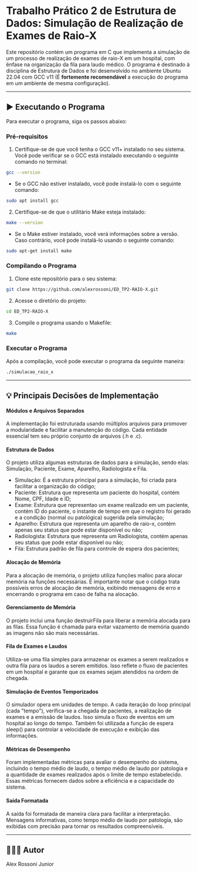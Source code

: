 # Trabalho Prático 2 de Estrutura de Dados: Simulação de Realização de Exames de Raio-X

Este repositório contém um programa em C que implementa a simulação de um processo de realização de exames de raio-X em um hospital, com ênfase na organização da fila para laudo médico. O programa é destinado à disciplina de Estrutura de Dados e foi desenvolvido no ambiente Ubuntu 22.04 com GCC v11 (É **fortemente recomendável** a execução do programa em um ambiente de mesma configuração).

---

## ▶️ Executando o Programa

Para executar o programa, siga os passos abaixo:

### Pré-requisitos

1. Certifique-se de que você tenha o GCC v11+ instalado no seu sistema. Você pode verificar se o GCC está instalado executando o seguinte comando no terminal:

```bash
gcc --version
```

  - Se o GCC não estiver instalado, você pode instalá-lo com o seguinte comando:
  ```bash
  sudo apt install gcc
  ```

2. Certifique-se de que o utilitário Make esteja instalado:

```bash
make --version
```

  - Se o Make estiver instalado, você verá informações sobre a versão. Caso contrário, você pode instalá-lo usando o seguinte comando:
  ```bash
  sudo apt-get install make
  ```

### Compilando o Programa

1. Clone este repositório para o seu sistema:
```bash
git clone https://github.com/alexrossoni/ED_TP2-RAIO-X.git
```

2. Acesse o diretório do projeto:
```bash
cd ED_TP2-RAIO-X
```

3. Compile o programa usando o Makefile:
```bash
make
```

### Executar o Programa

Após a compilação, você pode executar o programa da seguinte maneira:
```bash
./simulacao_raio_x
```

---

## 💡 Principais Decisões de Implementação

#### Módulos e Arquivos Separados
A implementação foi estruturada usando múltiplos arquivos para promover a modularidade e facilitar a manutenção do código. Cada entidade essencial tem seu próprio conjunto de arquivos (.h e .c).

#### Estrutura de Dados
O projeto utiliza algumas estruturas de dados para a simulação, sendo elas: Simulação, Paciente, Exame, Aparelho, Radiologista e Fila.

  - Simulação: É a estrutura principal para a simulação, foi criada para facilitar a organização do código;
  - Paciente: Estrutura que representa um paciente do hospital, contém Nome, CPF, Idade e ID;
  - Exame: Estrutura que representao um exame realizado em um paciente, contém ID do paciente, o instante de tempo em que o registro foi gerado e a condição (normal ou patológica) sugerida pela simulação;
  - Aparelho: Estrutura que representa um aparelho de raio-x, contém apenas seu status que pode estar disponível ou não;
  - Radiologista: Estrutura que representa um Radiologista, contém apenas seu status que pode estar disponível ou não;
  - Fila: Estrutura padrão de fila para controle de espera dos pacientes;

#### Alocação de Memória
Para a alocação de memória, o projeto utiliza funções malloc para alocar memória na funções necessárias. É importante notar que o código trata possíveis erros de alocação de memória, exibindo mensagens de erro e encerrando o programa em caso de falha na alocação.

#### Gerenciamento de Memória
O projeto inclui uma função destruirFila para liberar a memória alocada para as filas. Essa função é chamada para evitar vazamento de memória quando as imagens não são mais necessárias.

#### Fila de Exames e Laudos
Utiliza-se uma fila simples para armazenar os exames a serem realizados e outra fila para os laudos a serem emitidos. Isso reflete o fluxo de pacientes em um hospital e garante que os exames sejam atendidos na ordem de chegada.

#### Simulação de Eventos Temporizados
O simulador opera em unidades de tempo. A cada iteração do loop principal (cada "tempo"), verifica-se a chegada de pacientes, a realização de exames e a emissão de laudos. Isso simula o fluxo de eventos em um hospital ao longo do tempo. Também foi utilizada a função de espera sleep() para controlar a velocidade de execução e exibição das informações.

#### Métricas de Desempenho
Foram implementadas métricas para avaliar o desempenho do sistema, incluindo o tempo médio de laudo, o tempo médio de laudo por patologia e a quantidade de exames realizados após o limite de tempo estabelecido. Essas métricas fornecem dados sobre a eficiência e a capacidade do sistema.

#### Saída Formatada
A saída foi formatada de maneira clara para facilitar a interpretação. Mensagens informativas, como tempo médio de laudo por patologia, são exibidas com precisão para tornar os resultados compreensíveis.

---

## 👨🏽‍💻 Autor

Alex Rossoni Junior
